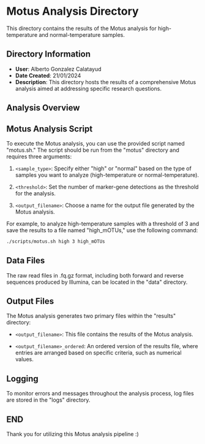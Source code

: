 # Motus Analysis Directory

This directory contains the results of the Motus analysis for high-temperature and normal-temperature samples.

## Directory Information

- **User**: Alberto Gonzalez Calatayud
- **Date Created**: 21/01/2024
- **Description**: This directory hosts the results of a comprehensive Motus analysis aimed at addressing specific research questions.

## Analysis Overview
## Motus Analysis Script

To execute the Motus analysis, you can use the provided script named "motus.sh." The script should be run from the "motus" directory and requires three arguments:

1. `<sample_type>`: Specify either "high" or "normal" based on the type of samples you want to analyze (high-temperature or normal-temperature).

2. `<threshold>`: Set the number of marker-gene detections as the threshold for the analysis.

3. `<output_filename>`: Choose a name for the output file generated by the Motus analysis.

For example, to analyze high-temperature samples with a threshold of 3 and save the results to a file named "high_mOTUs," use the following command:

```bash
./scripts/motus.sh high 3 high_mOTUs
```

## Data Files

The raw read files in .fq.gz format, including both forward and reverse sequences produced by Illumina, can be located in the "data" directory.

## Output Files

The Motus analysis generates two primary files within the "results" directory:

- `<output_filename>`: This file contains the results of the Motus analysis.

- `<output_filename>_ordered`: An ordered version of the results file, where entries are arranged based on specific criteria, such as numerical values.

## Logging

To monitor errors and messages throughout the analysis process, log files are stored in the "logs" directory.

## END

Thank you for utilizing this Motus analysis pipeline :)


